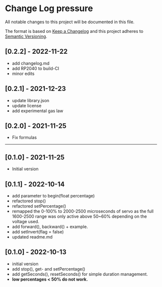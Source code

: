 # Change Log pressure

All notable changes to this project will be documented in this file.

The format is based on [Keep a Changelog](http://keepachangelog.com/)
and this project adheres to [Semantic Versioning](http://semver.org/).


## [0.2.2] - 2022-11-22
- add changelog.md
- add RP2040 to build-CI
- minor edits


## [0.2.1] - 2021-12-23 
- update library.json
- update  license
- add experimental gas law

## [0.2.0] - 2021-11-25
- Fix formulas

----

## [0.1.0] - 2021-11-25
- Initial version


























## [0.1.1] - 2022-10-14

- add parameter to begin(float percentage)
- refactored stop()
- refactored setPercentage()
- remapped the 0-100% to 2000-2500 microseconds of servo as
  the full 1600-2500 range was only active above 50~60%
  depending on the voltage used.
- add forward(), backward() + example.
- add setInvert(flag = false)
- updated readme.md


## [0.1.0] - 2022-10-13

- initial version
- add stop(), get- and setPercentage()
- add getSeconds(), resetSeconds() for simple duration management.
- **low percentages < 50% do not work.**


